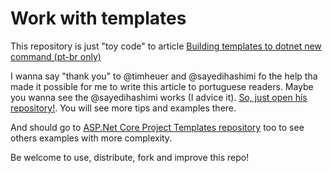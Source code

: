 # Work with templates
This repository is just "toy code" to article [Building templates to dotnet new command (pt-br only)](https://www.blogdoft.com.br/2021/03/04/criando-templates-para-dotnet-new/)

I wanna say "thank you" to @timheuer and @sayedihashimi fo the help tha made it possible for me to write this article to portuguese readers.
Maybe you wanna see the @sayedihashimi works (I advice it). [So, just open his repository!](https://github.com/sayedihashimi/template-sample). You will see more tips and examples there.

And should go to [ASP.Net Core Project Templates repository](https://github.com/dotnet/aspnetcore/tree/main/src/ProjectTemplates) too to see others examples with more complexity.

Be welcome to use, distribute, fork and improve this repo!

